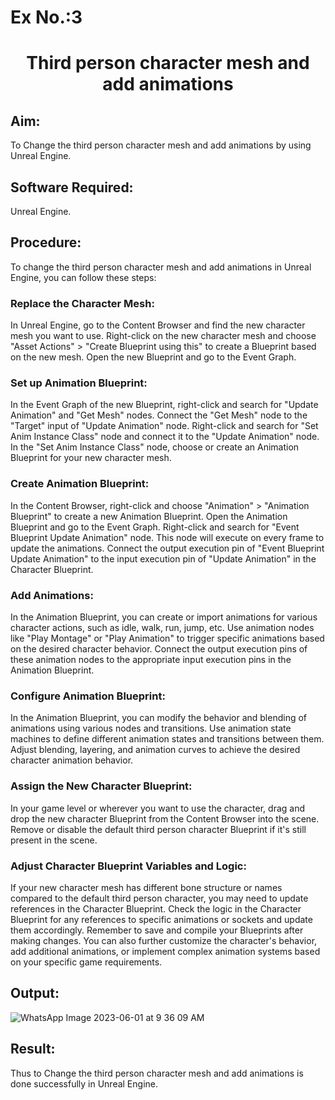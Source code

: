 # Ex No.:3

# <p align="center"> Third person character mesh and add animations</p>

## Aim:
To Change the third person character mesh and add animations by using Unreal Engine.

## Software Required:
Unreal Engine.

## Procedure:
To change the third person character mesh and add animations in Unreal Engine, you can follow these steps:

### Replace the Character Mesh:

In Unreal Engine, go to the Content Browser and find the new character mesh you want to use.
Right-click on the new character mesh and choose "Asset Actions" > "Create Blueprint using this" to create a Blueprint based on the new mesh.
Open the new Blueprint and go to the Event Graph.

### Set up Animation Blueprint:

In the Event Graph of the new Blueprint, right-click and search for "Update Animation" and "Get Mesh" nodes.
Connect the "Get Mesh" node to the "Target" input of "Update Animation" node.
Right-click and search for "Set Anim Instance Class" node and connect it to the "Update Animation" node.
In the "Set Anim Instance Class" node, choose or create an Animation Blueprint for your new character mesh.

### Create Animation Blueprint:

In the Content Browser, right-click and choose "Animation" > "Animation Blueprint" to create a new Animation Blueprint.
Open the Animation Blueprint and go to the Event Graph.
Right-click and search for "Event Blueprint Update Animation" node. This node will execute on every frame to update the animations.
Connect the output execution pin of "Event Blueprint Update Animation" to the input execution pin of "Update Animation" in the Character Blueprint.

### Add Animations:

In the Animation Blueprint, you can create or import animations for various character actions, such as idle, walk, run, jump, etc.
Use animation nodes like "Play Montage" or "Play Animation" to trigger specific animations based on the desired character behavior.
Connect the output execution pins of these animation nodes to the appropriate input execution pins in the Animation Blueprint.

### Configure Animation Blueprint:

In the Animation Blueprint, you can modify the behavior and blending of animations using various nodes and transitions.
Use animation state machines to define different animation states and transitions between them.
Adjust blending, layering, and animation curves to achieve the desired character animation behavior.

### Assign the New Character Blueprint:

In your game level or wherever you want to use the character, drag and drop the new character Blueprint from the Content Browser into the scene.
Remove or disable the default third person character Blueprint if it's still present in the scene.

### Adjust Character Blueprint Variables and Logic:

If your new character mesh has different bone structure or names compared to the default third person character, you may need to update references in the Character Blueprint.
Check the logic in the Character Blueprint for any references to specific animations or sockets and update them accordingly.
Remember to save and compile your Blueprints after making changes. You can also further customize the character's behavior, add additional animations, or implement complex animation systems based on your specific game requirements.

## Output:
![WhatsApp Image 2023-06-01 at 9 36 09 AM](https://github.com/durga46/EX1.game-programming/assets/75235704/f463c951-c057-4019-9615-dc2342281bf2)


## Result:

Thus to Change the third person character mesh and add animations is done successfully in Unreal Engine.





